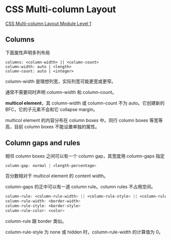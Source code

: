 # CSS Multi-column Layout

[CSS Multi-column Layout Module Level 1](https://drafts.csswg.org/css-multicol/)

## Columns

下面属性声明多列布局

```
columns: <column-width> || <column-count>
column-width: auto | <length>
column-count: auto | <integer>
```

column-width 是理想列宽，实际列宽可能更宽或更窄。

通常不需要同时声明 column-width 和 column-count。

**multicol element**，其 column-width 或 column-count 不为 auto。它创建新的 BFC，它的子元素不会和它 collapse margin。

multicol element 的内容分布在 column boxes 中。同行 column boxes 等宽等高，目前 column boxes 不能设置单独的属性。

## Column gaps and rules

相邻 column boxes 之间可以有一个 column gap，其宽度用 column-gaps 指定

```css
column-gap: normal | <length-percentage>
```

百分数相对于 multicol element 的 content width。

column-gaps 的正中可以有一道 column rule。column rules 不占用空间。

```css
column-rule: <column-rule-width> || <column-rule-style> || <column-rule-color>
column-rule-width: <border-width>
column-rule-style: <border-style>
column-rule-color: <color>
```

column-rule 跟 border 类似。

column-rule-style 为 none 或 hidden 时，column-rule-width 的计算值为 0。


